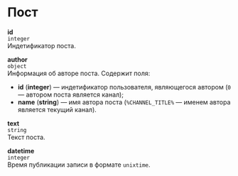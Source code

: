 # Пост

**id**  
`integer`  
Индетификатор поста.

**author**  
`object`  
Информация об авторе поста. Содержит поля:  
* **id** (**integer**) — индетификатор пользователя, являющегося автором (`0` — автором поста является канал);
* **name** (**string**) — имя автора поста (`%CHANNEL_TITLE%` — именем автора является текущий канал).

**text**  
`string`  
Текст поста.

**datetime**  
`integer`  
Время публикации записи в формате `unixtime`.